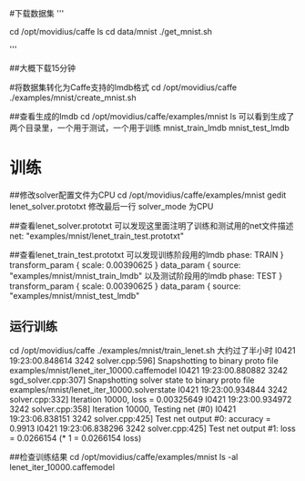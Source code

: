#下载数据集
'''
<p>

cd /opt/movidius/caffe
ls
cd data/mnist
./get_mnist.sh

</p>
'''

##大概下载15分钟

#将数据集转化为Caffe支持的lmdb格式
cd /opt/movidius/caffe
./examples/mnist/create_mnist.sh 

##查看生成的lmdb
cd /opt/movidius/caffe/examples/mnist
ls
可以看到生成了两个目录里，一个用于测试，一个用于训练
mnist_train_lmdb
mnist_test_lmdb

# 训练
##修改solver配置文件为CPU
cd /opt/movidius/caffe/examples/mnist
gedit lenet_solver.prototxt
修改最后一行 solver_mode 为CPU

##查看lenet_solver.prototxt
可以发现这里面注明了训练和测试用的net文件描述
net: "examples/mnist/lenet_train_test.prototxt"

##查看lenet_train_test.prototxt
可以发现训练阶段用的lmdb
    phase: TRAIN
  }
  transform_param {
    scale: 0.00390625
  }
  data_param {
    source: "examples/mnist/mnist_train_lmdb"
以及测试阶段用的lmdb
    phase: TEST
  }
  transform_param {
    scale: 0.00390625
  }
  data_param {
    source: "examples/mnist/mnist_test_lmdb"

## 运行训练
cd /opt/movidius/caffe
./examples/mnist/train_lenet.sh 
大约过了半小时
I0421 19:23:00.848614  3242 solver.cpp:596] Snapshotting to binary proto file examples/mnist/lenet_iter_10000.caffemodel
I0421 19:23:00.880882  3242 sgd_solver.cpp:307] Snapshotting solver state to binary proto file examples/mnist/lenet_iter_10000.solverstate
I0421 19:23:00.934844  3242 solver.cpp:332] Iteration 10000, loss = 0.00325649
I0421 19:23:00.934972  3242 solver.cpp:358] Iteration 10000, Testing net (#0)
I0421 19:23:06.838151  3242 solver.cpp:425]     Test net output #0: accuracy = 0.9913
I0421 19:23:06.838296  3242 solver.cpp:425]     Test net output #1: loss = 0.0266154 (* 1 = 0.0266154 loss)

##检查训练结果
cd /opt/movidius/caffe/examples/mnist
ls -al lenet_iter_10000.caffemodel

